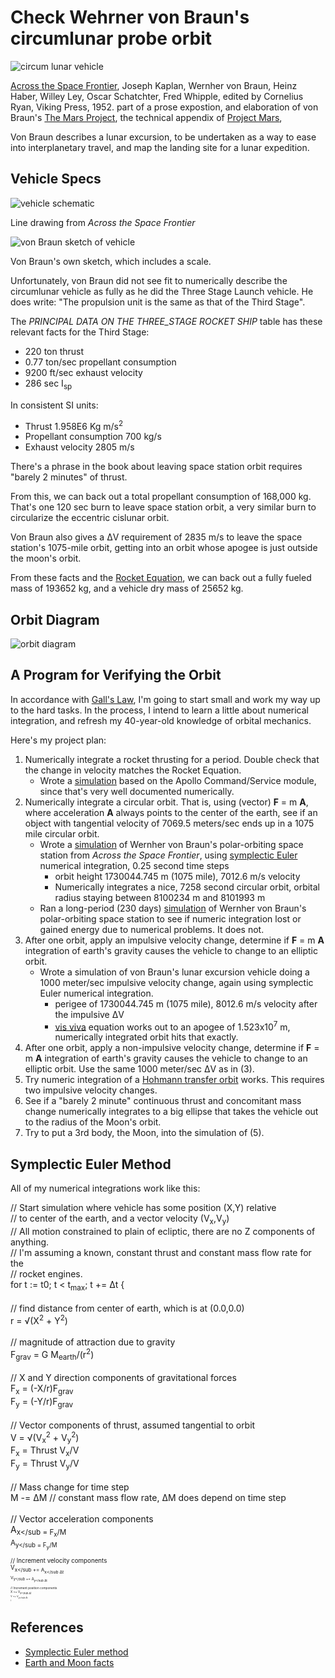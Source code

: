 # Check Wehrner von Braun's circumlunar probe orbit

![circum lunar vehicle](lunar_probe_bw.png)

[Across the Space Frontier](https://space.nss.org/book-review-across-the-space-frontier/),
Joseph Kaplan, Wernher von Braun, Heinz Haber, Willey Ley, Oscar Schatchter, Fred Whipple,
edited by Cornelius Ryan, Viking Press, 1952.
part of a prose expostion,
and elaboration of von Braun's [The Mars Project](https://en.wikipedia.org/wiki/The_Mars_Project),
the technical appendix of [Project Mars](https://en.wikipedia.org/wiki/Project_Mars:_A_Technical_Tale),

Von Braun describes a lunar excursion,
to be undertaken as a way to ease into interplanetary travel,
and map the landing site for a lunar expedition.

## Vehicle Specs

![vehicle schematic](lunar_orbiter_35.png)

Line drawing from _Across the Space Frontier_

![von Braun sketch of vehicle](braun650.jpg)

Von Braun's own sketch, which includes a scale.

Unfortunately, von Braun did not see fit to numerically describe
the circumlunar vehicle as fully as he did the Three Stage Launch vehicle.
He does write:
"The propulsion unit is the same as that of the Third Stage".

The _PRINCIPAL DATA ON THE THREE_STAGE ROCKET SHIP_ table has these
relevant facts for the Third Stage:

* 220 ton thrust
* 0.77 ton/sec propellant consumption
* 9200 ft/sec exhaust velocity
* 286 sec I<sub>sp</sub>

In consistent SI units:

* Thrust 1.958E6 Kg m/s<sup>2</sup>
* Propellant consumption 700 kg/s
* Exhaust velocity 2805 m/s

There's a phrase in the book about leaving space station orbit requires "barely 2 minutes" of thrust.

From this, we can back out a total propellant consumption of 168,000 kg.
That's one 120 sec burn
to leave space station orbit, a very similar burn to circularize the eccentric
cislunar orbit.

Von Braun also gives a &#916;V requirement of 2835 m/s
to leave the space station's 1075-mile orbit,
getting into an orbit whose apogee is just outside the moon's orbit.

From these facts and the [Rocket Equation](),
we can back out a fully fueled mass of 193652 kg,
and a vehicle dry mass of 25652 kg.

## Orbit Diagram

![orbit diagram](circum_lunar_orbit.png)

## A Program for Verifying the Orbit

In accordance with [Gall's Law](http://principles-wiki.net/principles:gall_s_law),
I'm going to start small and work my way up to the hard tasks.
In the process, I intend to learn a little about numerical integration,
and refresh my 40-year-old knowledge of orbital mechanics.

Here's my project plan:

1. Numerically integrate a rocket thrusting for a period.
Double check that the change in velocity matches the Rocket Equation.
   * Wrote a [simulation](csm.go) based on the Apollo Command/Service module,
   since that's very well documented numerically.
2. Numerically integrate a circular orbit. That is,
using (vector) **F** = m **A**, where acceleration **A**
always points to the center of the earth, see if an object with
tangential velocity of 7069.5 meters/sec ends up in a 1075 mile circular orbit.
   * Wrote a [simulation](ss.go) of Wernher von Braun's polar-orbiting
   space station from _Across the Space Frontier_, using [symplectic Euler](https://en.wikipedia.org/wiki/Semi-implicit_Euler_method)
   numerical integration, 0.25 second time steps
     * orbit height 1730044.745 m (1075 mile), 7012.6 m/s velocity
     * Numerically integrates a nice, 7258 second circular orbit,
       orbital radius staying between 8100234 m and 8101993 m
   * Ran a long-period (230 days) [simulation](long_period1.go) of Wernher von Braun's polar-orbiting
     space station to see if numeric integration lost or gained energy due to
     numerical problems. It does not.
3. After one orbit, apply an impulsive velocity change,
determine if **F** = m **A** integration of earth's gravity
causes the vehicle to change to an elliptic orbit.
   * Wrote a simulation of von Braun's lunar excursion vehicle
   doing a 1000 meter/sec impulsive velocity change, again using symplectic Euler
   numerical integration.
     * perigee of 1730044.745 m (1075 mile), 8012.6 m/s velocity after the impulsive &#916;V
     * [vis viva](https://en.wikipedia.org/wiki/Vis-viva_equation) equation works out to an apogee of 1.523x10<sup>7</sup> m,
       numerically integrated orbit hits that exactly.
4. After one orbit, apply a non-impulsive velocity change,
determine if **F** = m **A** integration of earth's gravity
causes the vehicle to change to an elliptic orbit.
Use the same 1000 meter/sec &#916;V as in (3).
5. Try numeric integration of a [Hohmann transfer orbit]() works.
This requires two impulsive velocity changes.
6. See if a "barely 2 minute" continuous thrust and concomitant mass change
numerically integrates to a big ellipse that takes the vehicle
out to the radius of the Moon's orbit.
7. Try to put a 3rd body, the Moon, into the simulation of (5).

## Symplectic Euler Method

All of my numerical integrations work like this:

// Start simulation where vehicle has some position (X,Y) relative<br/>
// to center of the earth, and a vector velocity (V<sub>x</sub>,V<sub>y</sub>)<br/>
// All motion constrained to plain of ecliptic, there are no Z components of anything.<br/>
// I'm assuming a known, constant thrust and constant mass flow rate for the<br/>
// rocket engines.<br/>
for t := t0; t < t<sub>max</sub>; t += &#916;t {<br/>
<br/>
    // find distance from center of earth, which is at (0.0,0.0)<br/>
    r = &radic;(X<sup>2</sup> + Y<sup>2</sup>)<br/>
<br/>
    // magnitude of attraction due to gravity<br/>
    F<sub>grav</sub> = G M<sub>earth</sub>/(r<sup>2</sup>)<br/>
<br/>
    // X and Y direction components of gravitational forces<br/>
    F<sub>x</sub> = (-X/r)F<sub>grav</sub><br/>
    F<sub>y</sub> = (-Y/r)F<sub>grav</sub><br/>
<br/>
    // Vector components of thrust, assumed tangential to orbit<br/>
    V = &radic;(V<sub>x</sub><sup>2</sup> + V<sub>y</sub><sup>2</sup>)<br/>
    F<sub>x</sub> = Thrust V<sub>x</sub>/V<br/>
    F<sub>y</sub> = Thrust V<sub>y</sub>/V<br/>
<br/>
    // Mass change for time step<br/>
    M -=  &#916;M // constant mass flow rate, &#916;M does depend on time step<br/>
<br/>
    // Vector acceleration components<br/>
    A<sub>x</sub = F<sub>x</sub>/M<br/>
    A<sub>y</sub = F<sub>y</sub>/M<br/>
<br/>
    // Increment velocity components<br/>
    V<sub>x</sub += A<sub>x</sub &#916;t<br/>
    V<sub>y</sub += A<sub>y</sub &#916;t<br/>
<br/>
    // Increment position components<br/>
    X += V<sub>x</sub &#916;t<br/>
    Y += V<sub>y</sub &#916;t<br/>
}<br/>

## References

* [Symplectic Euler method](https://www.mgaillard.fr/2021/07/11/euler-integration.html)
* [Earth and Moon facts](https://nssdc.gsfc.nasa.gov/planetary/factsheet/moonfact.html)
